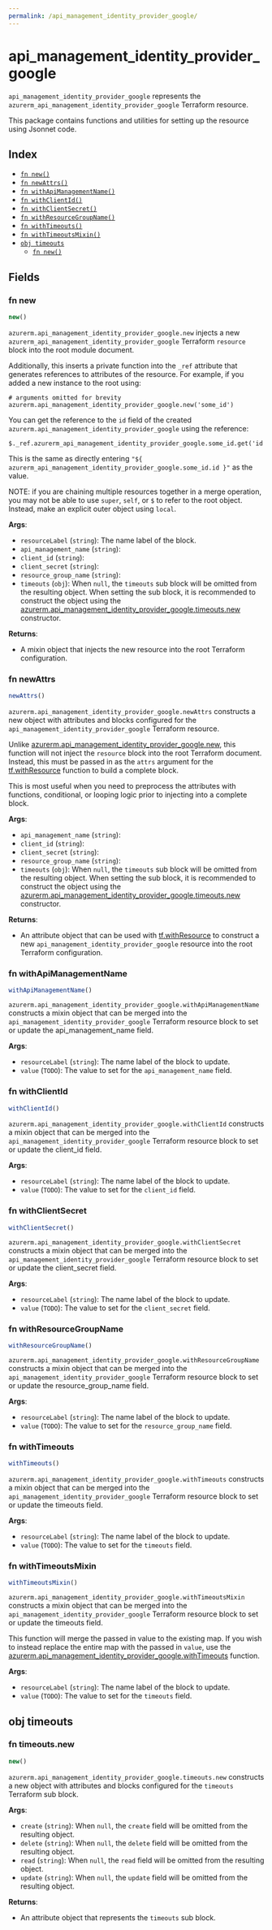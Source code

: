 ```yaml
---
permalink: /api_management_identity_provider_google/
---
```


# api_management_identity_provider_google

`api_management_identity_provider_google` represents the `azurerm_api_management_identity_provider_google` Terraform resource.



This package contains functions and utilities for setting up the resource using Jsonnet code.


## Index

* [`fn new()`](#fn-new)
* [`fn newAttrs()`](#fn-newattrs)
* [`fn withApiManagementName()`](#fn-withapimanagementname)
* [`fn withClientId()`](#fn-withclientid)
* [`fn withClientSecret()`](#fn-withclientsecret)
* [`fn withResourceGroupName()`](#fn-withresourcegroupname)
* [`fn withTimeouts()`](#fn-withtimeouts)
* [`fn withTimeoutsMixin()`](#fn-withtimeoutsmixin)
* [`obj timeouts`](#obj-timeouts)
  * [`fn new()`](#fn-timeoutsnew)

## Fields

### fn new

```ts
new()
```


`azurerm.api_management_identity_provider_google.new` injects a new `azurerm_api_management_identity_provider_google` Terraform `resource`
block into the root module document.

Additionally, this inserts a private function into the `_ref` attribute that generates references to attributes of the
resource. For example, if you added a new instance to the root using:

    # arguments omitted for brevity
    azurerm.api_management_identity_provider_google.new('some_id')

You can get the reference to the `id` field of the created `azurerm.api_management_identity_provider_google` using the reference:

    $._ref.azurerm_api_management_identity_provider_google.some_id.get('id')

This is the same as directly entering `"${ azurerm_api_management_identity_provider_google.some_id.id }"` as the value.

NOTE: if you are chaining multiple resources together in a merge operation, you may not be able to use `super`, `self`,
or `$` to refer to the root object. Instead, make an explicit outer object using `local`.

**Args**:
  - `resourceLabel` (`string`): The name label of the block.
  - `api_management_name` (`string`): 
  - `client_id` (`string`): 
  - `client_secret` (`string`): 
  - `resource_group_name` (`string`): 
  - `timeouts` (`obj`):  When `null`, the `timeouts` sub block will be omitted from the resulting object. When setting the sub block, it is recommended to construct the object using the [azurerm.api_management_identity_provider_google.timeouts.new](#fn-apimanagementidentityprovidergoogletimeoutsnew) constructor.

**Returns**:
- A mixin object that injects the new resource into the root Terraform configuration.


### fn newAttrs

```ts
newAttrs()
```


`azurerm.api_management_identity_provider_google.newAttrs` constructs a new object with attributes and blocks configured for the `api_management_identity_provider_google`
Terraform resource.

Unlike [azurerm.api_management_identity_provider_google.new](#fn-apimanagementidentityprovidergooglenew), this function will not inject the `resource`
block into the root Terraform document. Instead, this must be passed in as the `attrs` argument for the
[tf.withResource](https://github.com/tf-libsonnet/core/tree/main/docs#fn-withresource) function to build a complete block.

This is most useful when you need to preprocess the attributes with functions, conditional, or looping logic prior to
injecting into a complete block.

**Args**:
  - `api_management_name` (`string`): 
  - `client_id` (`string`): 
  - `client_secret` (`string`): 
  - `resource_group_name` (`string`): 
  - `timeouts` (`obj`):  When `null`, the `timeouts` sub block will be omitted from the resulting object. When setting the sub block, it is recommended to construct the object using the [azurerm.api_management_identity_provider_google.timeouts.new](#fn-apimanagementidentityprovidergoogletimeoutsnew) constructor.

**Returns**:
  - An attribute object that can be used with [tf.withResource](https://github.com/tf-libsonnet/core/tree/main/docs#fn-withresource) to construct a new `api_management_identity_provider_google` resource into the root Terraform configuration.


### fn withApiManagementName

```ts
withApiManagementName()
```

`azurerm.api_management_identity_provider_google.withApiManagementName` constructs a mixin object that can be merged into the `api_management_identity_provider_google`
Terraform resource block to set or update the api_management_name field.



**Args**:
  - `resourceLabel` (`string`): The name label of the block to update.
  - `value` (`TODO`): The value to set for the `api_management_name` field.


### fn withClientId

```ts
withClientId()
```

`azurerm.api_management_identity_provider_google.withClientId` constructs a mixin object that can be merged into the `api_management_identity_provider_google`
Terraform resource block to set or update the client_id field.



**Args**:
  - `resourceLabel` (`string`): The name label of the block to update.
  - `value` (`TODO`): The value to set for the `client_id` field.


### fn withClientSecret

```ts
withClientSecret()
```

`azurerm.api_management_identity_provider_google.withClientSecret` constructs a mixin object that can be merged into the `api_management_identity_provider_google`
Terraform resource block to set or update the client_secret field.



**Args**:
  - `resourceLabel` (`string`): The name label of the block to update.
  - `value` (`TODO`): The value to set for the `client_secret` field.


### fn withResourceGroupName

```ts
withResourceGroupName()
```

`azurerm.api_management_identity_provider_google.withResourceGroupName` constructs a mixin object that can be merged into the `api_management_identity_provider_google`
Terraform resource block to set or update the resource_group_name field.



**Args**:
  - `resourceLabel` (`string`): The name label of the block to update.
  - `value` (`TODO`): The value to set for the `resource_group_name` field.


### fn withTimeouts

```ts
withTimeouts()
```

`azurerm.api_management_identity_provider_google.withTimeouts` constructs a mixin object that can be merged into the `api_management_identity_provider_google`
Terraform resource block to set or update the timeouts field.



**Args**:
  - `resourceLabel` (`string`): The name label of the block to update.
  - `value` (`TODO`): The value to set for the `timeouts` field.


### fn withTimeoutsMixin

```ts
withTimeoutsMixin()
```

`azurerm.api_management_identity_provider_google.withTimeoutsMixin` constructs a mixin object that can be merged into the `api_management_identity_provider_google`
Terraform resource block to set or update the timeouts field.

This function will merge the passed in value to the existing map. If you wish
to instead replace the entire map with the passed in `value`, use the [azurerm.api_management_identity_provider_google.withTimeouts](TODO)
function.


**Args**:
  - `resourceLabel` (`string`): The name label of the block to update.
  - `value` (`TODO`): The value to set for the `timeouts` field.


## obj timeouts



### fn timeouts.new

```ts
new()
```


`azurerm.api_management_identity_provider_google.timeouts.new` constructs a new object with attributes and blocks configured for the `timeouts`
Terraform sub block.



**Args**:
  - `create` (`string`):  When `null`, the `create` field will be omitted from the resulting object.
  - `delete` (`string`):  When `null`, the `delete` field will be omitted from the resulting object.
  - `read` (`string`):  When `null`, the `read` field will be omitted from the resulting object.
  - `update` (`string`):  When `null`, the `update` field will be omitted from the resulting object.

**Returns**:
  - An attribute object that represents the `timeouts` sub block.
